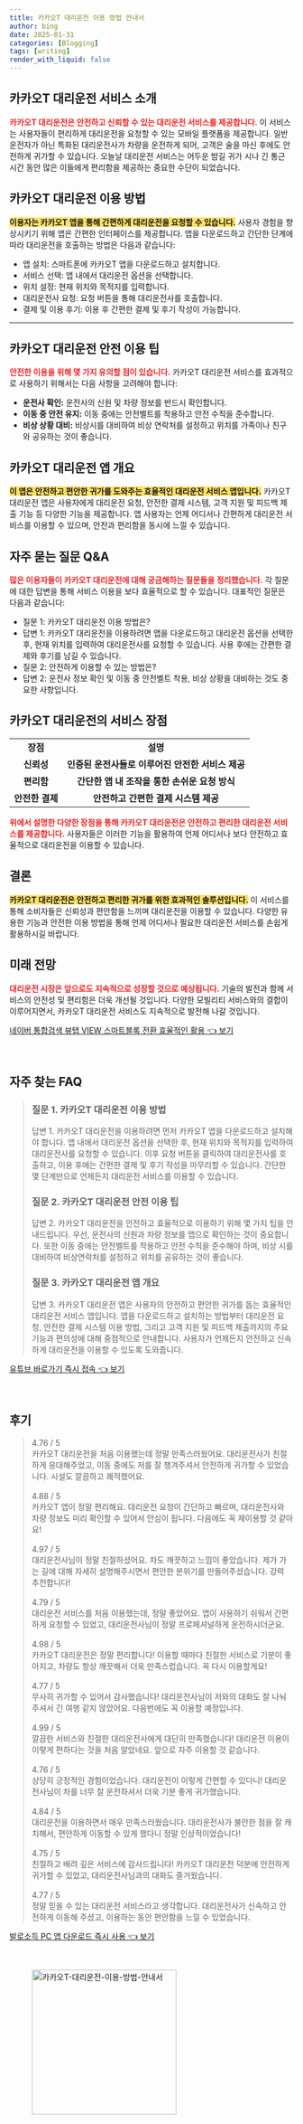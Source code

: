 ```yaml
---
title: 카카오T 대리운전 이용 방법 안내서
author: bing
date: 2025-01-31
categories: [Blogging]
tags: [writing]
render_with_liquid: false
---
```



<h2 id='카카오T대리운전소개'>카카오T 대리운전 서비스 소개</h2>

<p><b><span style="color: #ee2323;">카카오T 대리운전은 안전하고 신뢰할 수 있는 대리운전 서비스를 제공합니다.</span></b> 이 서비스는 사용자들이 편리하게 대리운전을 요청할 수 있는 모바일 플랫폼을 제공합니다. 일반 운전자가 아닌 특화된 대리운전사가 차량을 운전하게 되어, 고객은 술을 마신 후에도 안전하게 귀가할 수 있습니다. 오늘날 대리운전 서비스는 어두운 밤길 귀가 시나 긴 통근 시간 동안 많은 이들에게 편리함을 제공하는 중요한 수단이 되었습니다.</p>

<h2 id='이용방법'>카카오T 대리운전 이용 방법</h2>

<p><b><span style="background-color: #ffe066;">이용자는 카카오T 앱을 통해 간편하게 대리운전을 요청할 수 있습니다.</span></b> 사용자 경험을 향상시키기 위해 앱은 간편한 인터페이스를 제공합니다. 앱을 다운로드하고 간단한 단계에 따라 대리운전을 호출하는 방법은 다음과 같습니다:</p>

<ul>
    <li>앱 설치: 스마트폰에 카카오T 앱을 다운로드하고 설치합니다.</li>
    <li>서비스 선택: 앱 내에서 대리운전 옵션을 선택합니다.</li>
    <li>위치 설정: 현재 위치와 목적지를 입력합니다.</li>
    <li>대리운전사 요청: 요청 버튼을 통해 대리운전사를 호출합니다.</li>
    <li>결제 및 이용 후기: 이용 후 간편한 결제 및 후기 작성이 가능합니다.</li>
</ul>

<hr />

<h2 id='안전이용팁'>카카오T 대리운전 안전 이용 팁</h2>

<p><b><span style="color: #ee2323;">안전한 이용을 위해 몇 가지 유의할 점이 있습니다.</span></b> 카카오T 대리운전 서비스를 효과적으로 사용하기 위해서는 다음 사항을 고려해야 합니다:</p>

<ul>
    <li><b>운전사 확인:</b> 운전사의 신원 및 차량 정보를 반드시 확인합니다.</li>
    <li><b>이동 중 안전 유지:</b> 이동 중에는 안전벨트를 착용하고 안전 수칙을 준수합니다.</li>
    <li><b>비상 상황 대비:</b> 비상시를 대비하여 비상 연락처를 설정하고 위치를 가족이나 친구와 공유하는 것이 좋습니다.</li>
</ul>

<h2 id='앱개요'>카카오T 대리운전 앱 개요</h2>

<p><b><span style="background-color: #ffe066;">이 앱은 안전하고 편안한 귀가를 도와주는 효율적인 대리운전 서비스 앱입니다.</span></b> 카카오T 대리운전 앱은 사용자에게 대리운전 요청, 안전한 결제 시스템, 고객 지원 및 피드백 제출 기능 등 다양한 기능을 제공합니다. 앱 사용자는 언제 어디서나 간편하게 대리운전 서비스를 이용할 수 있으며, 안전과 편리함을 동시에 느낄 수 있습니다.</p>

<h2 id='이용후기'>자주 묻는 질문 Q&A</h2>

<p><b><span style="color: #ee2323;">많은 이용자들이 카카오T 대리운전에 대해 궁금해하는 질문들을 정리했습니다.</span></b> 각 질문에 대한 답변을 통해 서비스 이용을 보다 효율적으로 할 수 있습니다. 대표적인 질문은 다음과 같습니다:</p>

<ul>
    <li>질문 1: 카카오T 대리운전 이용 방법은?</li>
    <li>답변 1: 카카오T 대리운전을 이용하려면 앱을 다운로드하고 대리운전 옵션을 선택한 후, 현재 위치를 입력하여 대리운전사를 요청할 수 있습니다. 사용 후에는 간편한 결제와 후기를 남길 수 있습니다.</li>
    <li>질문 2: 안전하게 이용할 수 있는 방법은?</li>
    <li>답변 2: 운전사 정보 확인 및 이동 중 안전벨트 착용, 비상 상황을 대비하는 것도 중요한 사항입니다.</li>
</ul>

<h2 id='서비스장점'>카카오T 대리운전의 서비스 장점</h2>

<table>
    <tr>
        <td style="text-align: center; height: 17px;"><b>장점</b></td>
        <td style="text-align: center; height: 17px;"><b>설명</b></td>
    </tr>
    <tr>
        <td style="text-align: center; height: 17px;"><b>신뢰성</b></td>
        <td style="text-align: center; height: 17px;"><b>인증된 운전사들로 이루어진 안전한 서비스 제공</b></td>
    </tr>
    <tr>
        <td style="text-align: center; height: 17px;"><b>편리함</b></td>
        <td style="text-align: center; height: 17px;"><b>간단한 앱 내 조작을 통한 손쉬운 요청 방식</b></td>
    </tr>
    <tr>
        <td style="text-align: center; height: 17px;"><b>안전한 결제</b></td>
        <td style="text-align: center; height: 17px;"><b>안전하고 간편한 결제 시스템 제공</b></td>
    </tr>
</table>

<p><b><span style="color: #ee2323;">위에서 설명한 다양한 장점을 통해 카카오T 대리운전은 안전하고 편리한 대리운전 서비스를 제공합니다.</span></b> 사용자들은 이러한 기능을 활용하여 언제 어디서나 보다 안전하고 효율적으로 대리운전을 이용할 수 있습니다.</p>

<h2 id='결론'>결론</h2>

<p><b><span style="background-color: #ffe066;">카카오T 대리운전은 안전하고 편리한 귀가를 위한 효과적인 솔루션입니다.</span></b> 이 서비스를 통해 소비자들은 신뢰성과 편안함을 느끼며 대리운전을 이용할 수 있습니다. 다양한 유용한 기능과 안전한 이용 방법을 통해 언제 어디서나 필요한 대리운전 서비스를 손쉽게 활용하시길 바랍니다.</p>

<h2 id='미래전망'>미래 전망</h2>

<p><b><span style="color: #ee2323;">대리운전 시장은 앞으로도 지속적으로 성장할 것으로 예상됩니다.</span></b> 기술의 발전과 함께 서비스의 안전성 및 편리함은 더욱 개선될 것입니다. 다양한 모빌리티 서비스와의 결합이 이루어지면서, 카카오T 대리운전 서비스도 지속적으로 발전해 나갈 것입니다.</p>


<p><a class="click-button" title="네이버 통합검색 뷰탭 VIEW 스마트블록 전환 효율적인 활용" href="https://greenforu.github.io/posts/%EB%84%A4%EC%9D%B4%EB%B2%84-%ED%86%B5%ED%95%A9%EA%B2%80%EC%83%89-%EB%B7%B0%ED%83%AD-VIEW-%EC%8A%A4%EB%A7%88%ED%8A%B8%EB%B8%94%EB%A1%9D-%EC%A0%84%ED%99%98-%ED%9A%A8%EC%9C%A8%EC%A0%81%EC%9D%B8-%ED%99%9C%EC%9A%A9/" rel="dofollow">네이버 통합검색 뷰탭 VIEW 스마트블록 전환 효율적인 활용 👈 보기</a></p><br>
<h2 id='자주_찾는_FAQ'>자주 찾는 FAQ</h2>
<div itemscope="" itemtype="https://schema.org/FAQPage"> 
<blockquote> 
<div itemscope="" itemprop="mainEntity" itemtype="https://schema.org/Question"> 
<h3 itemprop="name">질문 1. 카카오T 대리운전 이용 방법</h3> 
<div itemscope="" itemprop="acceptedAnswer" itemtype="https://schema.org/Answer"> 
<span itemprop="text"> 
<p>답변 1. 카카오T 대리운전을 이용하려면 먼저 카카오T 앱을 다운로드하고 설치해야 합니다. 앱 내에서 대리운전 옵션을 선택한 후, 현재 위치와 목적지를 입력하여 대리운전사를 요청할 수 있습니다. 이후 요청 버튼을 클릭하여 대리운전사를 호출하고, 이용 후에는 간편한 결제 및 후기 작성을 마무리할 수 있습니다. 간단한 몇 단계만으로 언제든지 대리운전 서비스를 이용할 수 있습니다.</p> 
</span> 
</div> 
</div> 

<div itemscope="" itemprop="mainEntity" itemtype="https://schema.org/Question"> 
<h3 itemprop="name">질문 2. 카카오T 대리운전 안전 이용 팁</h3> 
<div itemscope="" itemprop="acceptedAnswer" itemtype="https://schema.org/Answer"> 
<span itemprop="text"> 
<p>답변 2. 카카오T 대리운전을 안전하고 효율적으로 이용하기 위해 몇 가지 팁을 안내드립니다. 우선, 운전사의 신원과 차량 정보를 앱으로 확인하는 것이 중요합니다. 또한 이동 중에는 안전벨트를 착용하고 안전 수칙을 준수해야 하며, 비상 시를 대비하여 비상연락처를 설정하고 위치를 공유하는 것이 좋습니다.</p> 
</span> 
</div> 
</div> 

<div itemscope="" itemprop="mainEntity" itemtype="https://schema.org/Question"> 
<h3 itemprop="name">질문 3. 카카오T 대리운전 앱 개요</h3> 
<div itemscope="" itemprop="acceptedAnswer" itemtype="https://schema.org/Answer"> 
<span itemprop="text"> 
<p>답변 3. 카카오T 대리운전 앱은 사용자의 안전하고 편안한 귀가를 돕는 효율적인 대리운전 서비스 앱입니다. 앱을 다운로드하고 설치하는 방법부터 대리운전 요청, 안전한 결제 시스템 이용 방법, 그리고 고객 지원 및 피드백 제출까지의 주요 기능과 편의성에 대해 중점적으로 안내합니다. 사용자가 언제든지 안전하고 신속하게 대리운전을 이용할 수 있도록 도와줍니다.</p> 
</span> 
</div> 
</div> 
</blockquote> 
</div>
<p><a class="click-button" title="유튜브 바로가기 즉시 접속" href="https://greenforu.github.io/posts/%EC%9C%A0%ED%8A%9C%EB%B8%8C-%EB%B0%94%EB%A1%9C%EA%B0%80%EA%B8%B0-%EC%A6%89%EC%8B%9C-%EC%A0%91%EC%86%8D/" rel="dofollow">유튜브 바로가기 즉시 접속 👈 보기</a></p><br>
<h2 id='후기'>후기</h2>
<div itemscope itemtype="https://schema.org/Product">
  <blockquote>
    <div itemprop="review" itemscope itemtype="https://schema.org/Review">
      <div itemprop="reviewRating" itemscope itemtype="https://schema.org/Rating"> 
        <span itemprop="ratingValue">4.76</span> / 
        <span itemprop="bestRating">5</span> 
      </div>
      <span itemprop="reviewBody">카카오T 대리운전을 처음 이용했는데 정말 만족스러웠어요. 대리운전사가 친절하게 응대해주었고, 이동 중에도 저를 잘 챙겨주셔서 안전하게 귀가할 수 있었습니다. 시설도 깔끔하고 쾌적했어요.</span>
    </div>
    <br>
    <div itemprop="review" itemscope itemtype="https://schema.org/Review">
      <div itemprop="reviewRating" itemscope itemtype="https://schema.org/Rating"> 
        <span itemprop="ratingValue">4.88</span> / 
        <span itemprop="bestRating">5</span> 
      </div>
      <span itemprop="reviewBody">카카오T 앱이 정말 편리해요. 대리운전 요청이 간단하고 빠르며, 대리운전사와 차량 정보도 미리 확인할 수 있어서 안심이 됩니다. 다음에도 꼭 재이용할 것 같아요!</span>
    </div>
    <br>
    <div itemprop="review" itemscope itemtype="https://schema.org/Review">
      <div itemprop="reviewRating" itemscope itemtype="https://schema.org/Rating"> 
        <span itemprop="ratingValue">4.97</span> / 
        <span itemprop="bestRating">5</span> 
      </div>
      <span itemprop="reviewBody">대리운전사님이 정말 친절하셨어요. 차도 깨끗하고 느낌이 좋았습니다. 제가 가는 길에 대해 자세히 설명해주시면서 편안한 분위기를 만들어주셨습니다. 강력 추천합니다!</span>
    </div>
    <br>
    <div itemprop="review" itemscope itemtype="https://schema.org/Review">
      <div itemprop="reviewRating" itemscope itemtype="https://schema.org/Rating"> 
        <span itemprop="ratingValue">4.79</span> / 
        <span itemprop="bestRating">5</span> 
      </div>
      <span itemprop="reviewBody">대리운전 서비스를 처음 이용했는데, 정말 좋았어요. 앱이 사용하기 쉬워서 간편하게 요청할 수 있었고, 대리운전사님이 정말 프로페셔널하게 운전하시더군요.</span>
    </div>
    <br>
    <div itemprop="review" itemscope itemtype="https://schema.org/Review">
      <div itemprop="reviewRating" itemscope itemtype="https://schema.org/Rating"> 
        <span itemprop="ratingValue">4.98</span> / 
        <span itemprop="bestRating">5</span> 
      </div>
      <span itemprop="reviewBody">카카오T 대리운전은 정말 편리합니다! 이용할 때마다 친절한 서비스로 기분이 좋아지고, 차량도 항상 깨끗해서 더욱 만족스럽습니다. 꼭 다시 이용할게요!</span>
    </div>
    <br>
    <div itemprop="review" itemscope itemtype="https://schema.org/Review">
      <div itemprop="reviewRating" itemscope itemtype="https://schema.org/Rating"> 
        <span itemprop="ratingValue">4.77</span> / 
        <span itemprop="bestRating">5</span> 
      </div>
      <span itemprop="reviewBody">무사히 귀가할 수 있어서 감사했습니다! 대리운전사님이 저와의 대화도 잘 나눠주셔서 긴 여행 같지 않았어요. 다음번에도 꼭 이용할 예정입니다.</span>
    </div>
    <br>
    <div itemprop="review" itemscope itemtype="https://schema.org/Review">
      <div itemprop="reviewRating" itemscope itemtype="https://schema.org/Rating"> 
        <span itemprop="ratingValue">4.99</span> / 
        <span itemprop="bestRating">5</span> 
      </div>
      <span itemprop="reviewBody">깔끔한 서비스와 친절한 대리운전사에게 대단히 만족했습니다! 대리운전 이용이 이렇게 편하다는 것을 처음 알았네요. 앞으로 자주 이용할 것 같습니다.</span>
    </div>
    <br>
    <div itemprop="review" itemscope itemtype="https://schema.org/Review">
      <div itemprop="reviewRating" itemscope itemtype="https://schema.org/Rating"> 
        <span itemprop="ratingValue">4.76</span> / 
        <span itemprop="bestRating">5</span> 
      </div>
      <span itemprop="reviewBody">상당히 긍정적인 경험이었습니다. 대리운전이 이렇게 간편할 수 있다니! 대리운전사님이 차를 너무 잘 운전하셔서 더욱 기분 좋게 귀가했습니다.</span>
    </div>
    <br>
    <div itemprop="review" itemscope itemtype="https://schema.org/Review">
      <div itemprop="reviewRating" itemscope itemtype="https://schema.org/Rating"> 
        <span itemprop="ratingValue">4.84</span> / 
        <span itemprop="bestRating">5</span> 
      </div>
      <span itemprop="reviewBody">대리운전을 이용하면서 매우 만족스러웠습니다. 대리운전사가 불안한 점을 잘 캐치해서, 편안하게 이동할 수 있게 했다니 정말 인상적이었습니다!</span>
    </div>
    <br>
    <div itemprop="review" itemscope itemtype="https://schema.org/Review">
      <div itemprop="reviewRating" itemscope itemtype="https://schema.org/Rating"> 
        <span itemprop="ratingValue">4.75</span> / 
        <span itemprop="bestRating">5</span> 
      </div>
      <span itemprop="reviewBody">친절하고 배려 깊은 서비스에 감사드립니다! 카카오T 대리운전 덕분에 안전하게 귀가할 수 있었고, 대리운전사님과의 대화도 즐거웠습니다.</span>
    </div>
    <br>
    <div itemprop="review" itemscope itemtype="https://schema.org/Review">
      <div itemprop="reviewRating" itemscope itemtype="https://schema.org/Rating"> 
        <span itemprop="ratingValue">4.77</span> / 
        <span itemprop="bestRating">5</span> 
      </div>
      <span itemprop="reviewBody">정말 믿을 수 있는 대리운전 서비스라고 생각합니다. 대리운전사가 신속하고 안전하게 이동해 주셨고, 이용하는 동안 편안함을 느낄 수 있었습니다.</span>
    </div>
  </blockquote>
</div>
<p><a class="click-button" title="발로소득 PC 앱 다운로드 즉시 사용" href="https://greenforu.github.io/posts/%EB%B0%9C%EB%A1%9C%EC%86%8C%EB%93%9D-PC-%EC%95%B1-%EB%8B%A4%EC%9A%B4%EB%A1%9C%EB%93%9C-%EC%A6%89%EC%8B%9C-%EC%82%AC%EC%9A%A9/" rel="dofollow">발로소득 PC 앱 다운로드 즉시 사용 👈 보기</a></p><br>
<figure class="image"><img src="https://greenforu.github.io/assets/img/thumbnail/카카오T-대리운전-이용-방법-안내서.webp" alt="카카오T-대리운전-이용-방법-안내서" width="256" height="256"></figure>